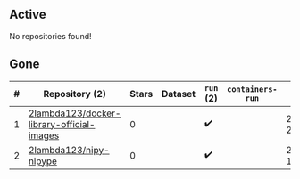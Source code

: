 ## Active
No repositories found!

## Gone
| # | Repository (2) | Stars | Dataset | `run` (2) | `containers-run` | Last Modified |
| --- | --- | --- | --- | --- | --- | --- |
| 1 | [2lambda123/docker-library-official-images](https://github.com/2lambda123/docker-library-official-images) | 0 |  | :heavy_check_mark: |  | 2024-09-16 21:14:34+00:00 |
| 2 | [2lambda123/nipy-nipype](https://github.com/2lambda123/nipy-nipype) | 0 |  | :heavy_check_mark: |  | 2025-02-04 11:18:59+00:00 |
